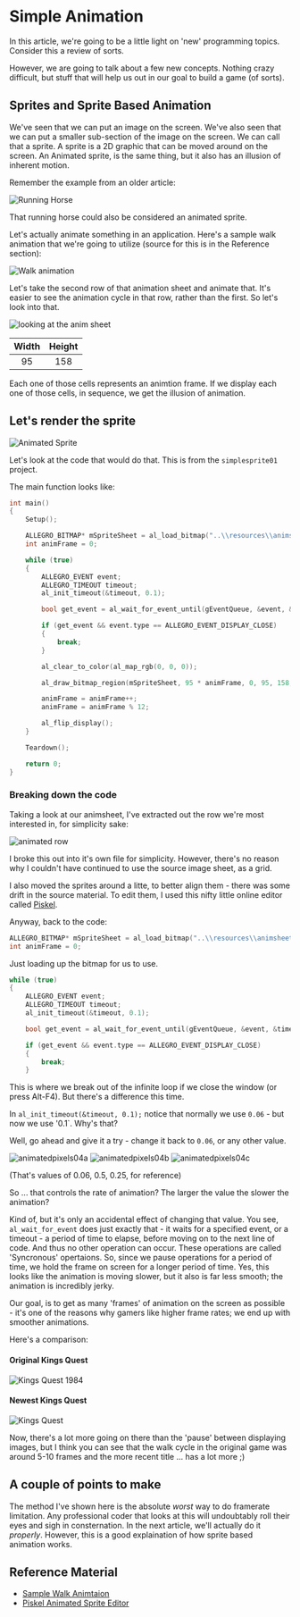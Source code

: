 # Simple Animation

In this article, we're going to be a little light on 'new' programming topics. Consider this a review of sorts.

However, we are going to talk about a few new concepts. Nothing crazy difficult, but stuff that will help us out in our goal to build a game (of sorts).

## Sprites and Sprite Based Animation

We've seen that we can put an image on the screen. We've also seen that we can put a smaller sub-section of the image on the screen. We can call that a sprite. A sprite is a 2D graphic that can be moved around on the screen. An Animated sprite, is the same thing, but it also has an illusion of inherent motion.

Remember the example from an older article:

![Running Horse](images/running-horse.gif)

That running horse could also be considered an animated sprite.

Let's actually animate something in an application.  Here's a sample walk animation that we're going to utilize (source for this is in the Reference section):

![Walk animation](images/animsheet.png)

Let's take the second row of that animation sheet and animate that. It's easier to see the animation cycle in that row, rather than the first. So let's look into that.

![looking at the anim sheet](images/animsheet_gridlines.png)

| Width | Height |
|:-----:|:------:|
| 95 | 158 |

Each one of those cells represents an animtion frame. If we display each one of those cells, in sequence, we get the illusion of animation.

## Let's render the sprite

![Animated Sprite](images/animatedpixels03.gif)

Let's look at the code that would do that. This is from the `simplesprite01` project.

The main function looks like:

``` C++
int main()
{
	Setup();

	ALLEGRO_BITMAP*	mSpriteSheet = al_load_bitmap("..\\resources\\animsheet.png");
	int animFrame = 0;

	while (true)
	{
		ALLEGRO_EVENT event;
		ALLEGRO_TIMEOUT timeout;
		al_init_timeout(&timeout, 0.1);

		bool get_event = al_wait_for_event_until(gEventQueue, &event, &timeout);

		if (get_event && event.type == ALLEGRO_EVENT_DISPLAY_CLOSE)
		{
			break;
		}

		al_clear_to_color(al_map_rgb(0, 0, 0));

		al_draw_bitmap_region(mSpriteSheet, 95 * animFrame, 0, 95, 158, 100, 80, 0);

		animFrame = animFrame++;
		animFrame = animFrame % 12;

		al_flip_display();
	}

	Teardown();

	return 0;
}
```

### Breaking down the code
Taking a look at our animsheet, I've extracted out the row we're most interested in, for simplicity sake:

![animated row](images/animsheetused.png)

I broke this out into it's own file for simplicity. However, there's no reason why I couldn't have continued to use the source image sheet, as a grid.

I also moved the sprites around a litte, to better align them - there was some drift in the source material. To edit them, I used this nifty little online editor called [Piskel](https://www.piskelapp.com). 

Anyway, back to the code:

``` C++
ALLEGRO_BITMAP*	mSpriteSheet = al_load_bitmap("..\\resources\\animsheet.png");
int animFrame = 0;
```

Just loading up the bitmap for us to use.

``` C++
while (true)
{
	ALLEGRO_EVENT event;
	ALLEGRO_TIMEOUT timeout;
	al_init_timeout(&timeout, 0.1);

	bool get_event = al_wait_for_event_until(gEventQueue, &event, &timeout);

	if (get_event && event.type == ALLEGRO_EVENT_DISPLAY_CLOSE)
	{
		break;
	}
```

This is where we break out of the infinite loop if we close the window (or press Alt-F4). But there's a difference this time.

In `al_init_timeout(&timeout, 0.1);` notice that normally we use `0.06` - but now we use '0.1`. Why's that?

Well, go ahead and give it a try - change it back to `0.06`, or any other value.

![animatedpixels04a](images/animatedpixels04a.gif) ![animatedpixels04b](images/animatedpixels04b.gif) ![animatedpixels04c](images/animatedpixels04c.gif)

(That's values of 0.06, 0.5, 0.25, for reference)

So ... that controls the rate of animation? The larger the value the slower the animation?

Kind of, but it's only an accidental effect of changing that value. You see, `al_wait_for_event` does just exactly that - it waits for a specified event, or a timeout - a period of time to elapse, before moving on to the next line of code. And thus no other operation can occur. These operations are called 'Syncronous' opertaions. So, since we pause operations for a period of time, we hold the frame on screen for a longer period of time. Yes, this looks like the animation is moving slower, but it also is far less smooth; the animation is incredibly jerky.

Our goal, is to get as many 'frames' of animation on the screen as possible - it's one of the reasons why gamers like higher frame rates; we end up with smoother animations.

Here's a comparison:

#### Original Kings Quest

![Kings Quest 1984](images/kingsquest01a.gif)

#### Newest Kings Quest

![Kings Quest](images/kingsquest01b.gif)

Now, there's a lot more going on there than the 'pause' between displaying images, but I think you can see that the walk cycle in the original game was around 5-10 frames and the more recent title ... has a lot more ;)

## A couple of points to make

The method I've shown here is the absolute _worst_ way to do framerate limitation. Any professional coder that looks at this will undoubtably roll their eyes and sigh in consternation. In the next article, we'll actually do it _properly_. However, this is a good explaination of how sprite based animation works.

## Reference Material

- [Sample Walk Animtaion](https://mattrobenolt.com/jquery-sprite-plugin/)
- [Piskel Animated Sprite Editor](https://www.piskelapp.com)
